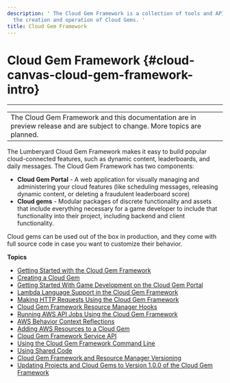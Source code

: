 ```yaml
---
description: ' The Cloud Gem Framework is a collection of tools and APIs that support
  the creation and operation of Cloud Gems. '
title: Cloud Gem Framework
---
```

# Cloud Gem Framework {#cloud-canvas-cloud-gem-framework-intro}


****  

|  | 
| --- |
| The Cloud Gem Framework and this documentation are in preview release and are subject to change\. More topics are planned\. | 

The Lumberyard Cloud Gem Framework makes it easy to build popular cloud\-connected features, such as dynamic content, leaderboards, and daily messages\. The Cloud Gem Framework has two components:
+ **Cloud Gem Portal** - A web application for visually managing and administering your cloud features \(like scheduling messages, releasing dynamic content, or deleting a fraudulent leaderboard score\)
+ **Cloud gems** - Modular packages of discrete functionality and assets that include everything necessary for a game developer to include that functionality into their project, including backend and client functionality\.

 Cloud gems can be used out of the box in production, and they come with full source code in case you want to customize their behavior\.

**Topics**
+ [Getting Started with the Cloud Gem Framework](/docs/userguide/gems/cloud-canvas/cgf-getting-started.md)
+ [Creating a Cloud Gem](/docs/userguide/gems/cloud-canvas/cgf-getting-started-create-gem.md)
+ [Getting Started With Game Development on the Cloud Gem Portal](/docs/userguide/gems/cloud-canvas/cgf-cgp-dev-gs.md)
+ [Lambda Language Support in the Cloud Gem Framework](/docs/userguide/gems/cloud-canvas/cgf-lambda-languages.md)
+ [Making HTTP Requests Using the Cloud Gem Framework](/docs/userguide/gems/cloud-canvas/cgf-http-requests.md)
+ [Cloud Gem Framework Resource Manager Hooks](/docs/userguide/gems/cloud-canvas/framework-ccrm-hooks.md)
+ [Running AWS API Jobs Using the Cloud Gem Framework](/docs/userguide/gems/cloud-canvas/cgf-aws-api-jobs.md)
+ [AWS Behavior Context Reflections](/docs/userguide/gems/cloud-canvas/cgf-aws-behavior-context-reflections.md)
+ [Adding AWS Resources to a Cloud Gem](/docs/userguide/gems/cloud-canvas/cgf-adding-aws-resources.md)
+ [Cloud Gem Framework Service API](/docs/userguide/gems/cloud-canvas/cgf-service-api.md)
+ [Using the Cloud Gem Framework Command Line](/docs/userguide/gems/cloud-canvas/command-line-cgf.md)
+ [Using Shared Code](/docs/userguide/gems/cloud-canvas/cgf-shared-code.md)
+ [Cloud Gem Framework and Resource Manager Versioning](/docs/userguide/gems/cloud-canvas/cgf-rm-versioning.md)
+ [Updating Projects and Cloud Gems to Version 1\.0\.0 of the Cloud Gem Framework](/docs/userguide/gems/cloud-canvas/cgf-updating-projects-gems.md)
